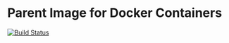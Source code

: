 # Parent Image for Docker Containers #
[![Build Status](https://travis-ci.org/ashenm/baseimage.svg?branch=master)](https://travis-ci.org/ashenm/baseimage)
